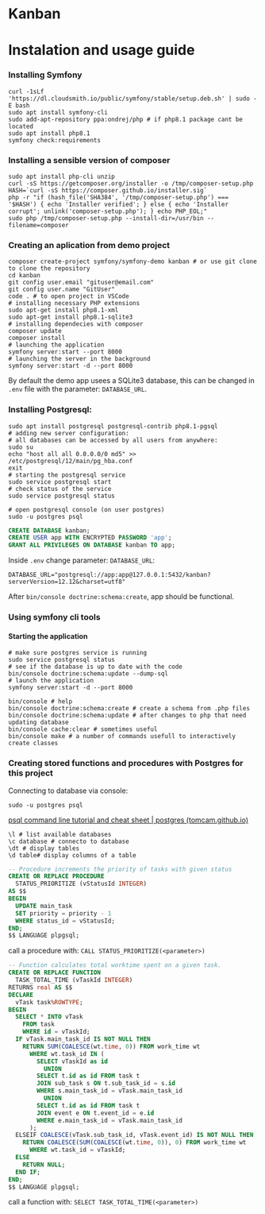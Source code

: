 Kanban
================

# Instalation and usage guide

###  Installing Symfony
```shell
curl -1sLf 'https://dl.cloudsmith.io/public/symfony/stable/setup.deb.sh' | sudo -E bash
sudo apt install symfony-cli
sudo add-apt-repository ppa:ondrej/php # if php8.1 package cant be located
sudo apt install php8.1
symfony check:requirements
```
### Installing a sensible version of composer
```shell
sudo apt install php-cli unzip
curl -sS https://getcomposer.org/installer -o /tmp/composer-setup.php
HASH=`curl -sS https://composer.github.io/installer.sig`
php -r "if (hash_file('SHA384', '/tmp/composer-setup.php') === '$HASH') { echo 'Installer verified'; } else { echo 'Installer corrupt'; unlink('composer-setup.php'); } echo PHP_EOL;"
sudo php /tmp/composer-setup.php --install-dir=/usr/bin --filename=composer
```
### Creating an aplication from demo project
```shell
composer create-project symfony/symfony-demo kanban # or use git clone to clone the repository
cd kanban
git config user.email "gituser@email.com"
git config user.name "GitUser"
code . # to open project in VSCode
# installing necessary PHP extensions
sudo apt-get install php8.1-xml
sudo apt-get install php8.1-sqlite3
# installing dependecies with composer
composer update
composer install
# launching the application
symfony server:start --port 8000
# launching the server in the background
symfony server:start -d --port 8000
```

By default the demo app usees a SQLite3 database, this can be changed in `.env` file with the parameter: `DATABASE_URL`.

### Installing Postgresql:
```shell
sudo apt install postgresql postgresql-contrib php8.1-pgsql
# adding new server configuration:
# all databases can be accessed by all users from anywhere:
sudo su
echo "host all all 0.0.0.0/0 md5" >> /etc/postgresql/12/main/pg_hba.conf
exit
# starting the postgresql service
sudo service postgresql start
# check status of the service
sudo service postgresql status
```

```shell
# open postgresql console (on user postgres)
sudo -u postgres psql
```

```sql
CREATE DATABASE kanban;
CREATE USER app WITH ENCRYPTED PASSWORD 'app';
GRANT ALL PRIVILEGES ON DATABASE kanban TO app;
```


Inside  `.env` change parameter: `DATABASE_URL`:

`DATABASE_URL="postgresql://app:app@127.0.0.1:5432/kanban?serverVersion=12.12&charset=utf8"`

After `bin/console doctrine:schema:create`, app should be functional.

### Using symfony cli tools
#### Starting the application
```shell
# make sure postgres service is running
sudo service postgresql status
# see if the database is up to date with the code
bin/console doctrine:schema:update --dump-sql
# launch the application
symfony server:start -d --port 8000
```


```shell
bin/console # help
bin/console doctrine:schema:create # create a schema from .php files
bin/console doctrine:schema:update # after changes to php that need updating database
bin/console cache:clear # sometimes useful
bin/console make # a number of commands usefull to interactively create classes
```


### Creating stored functions and procedures with Postgres for this project

Connecting to database via console:
```shell
sudo -u postgres psql
```
[psql command line tutorial and cheat sheet | postgres (tomcam.github.io)](https://tomcam.github.io/postgres/)
```shell
\l # list available databases
\c database # connecto to database
\dt # display tables
\d table# display columns of a table
```

```sql
-- Procedure increments the priority of tasks with given status
CREATE OR REPLACE PROCEDURE
  STATUS_PRIORITIZE (vStatusId INTEGER)
AS $$
BEGIN
  UPDATE main_task
  SET priority = priority - 1
  WHERE status_id = vStatusId;
END;
$$ LANGUAGE plpgsql;
```

call a procedure with: `CALL STATUS_PRIORITIZE(<parameter>)`

```sql
-- Function calculates total worktime spent on a given task.
CREATE OR REPLACE FUNCTION
  TASK_TOTAL_TIME (vTaskId INTEGER)
RETURNS real AS $$
DECLARE
  vTask task%ROWTYPE;
BEGIN
  SELECT * INTO vTask
    FROM task
    WHERE id = vTaskId;
  IF vTask.main_task_id IS NOT NULL THEN
    RETURN SUM(COALESCE(wt.time, 0)) FROM work_time wt
      WHERE wt.task_id IN (
        SELECT vTaskId as id
          UNION
        SELECT t.id as id FROM task t
        JOIN sub_task s ON t.sub_task_id = s.id
        WHERE s.main_task_id = vTask.main_task_id
          UNION
        SELECT t.id as id FROM task t
        JOIN event e ON t.event_id = e.id
        WHERE e.main_task_id = vTask.main_task_id
      );
  ELSEIF COALESCE(vTask.sub_task_id, vTask.event_id) IS NOT NULL THEN
    RETURN COALESCE(SUM(COALESCE(wt.time, 0)), 0) FROM work_time wt
      WHERE wt.task_id = vTaskId;
  ELSE
    RETURN NULL;
  END IF;
END;
$$ LANGUAGE plpgsql;
```

call a function with: `SELECT TASK_TOTAL_TIME(<parameter>)`
